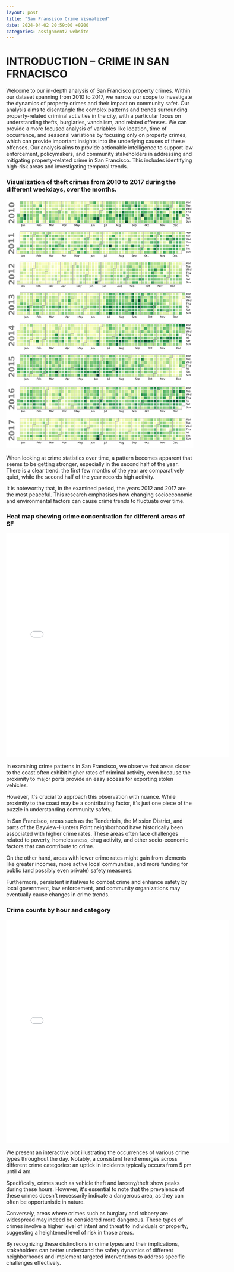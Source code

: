 ```yaml
---
layout: post
title: "San Fransisco Crime Visualized"
date: 2024-04-02 20:59:00 +0200
categories: assignment2 website
---
```


# INTRODUCTION – CRIME IN SAN FRNACISCO 

Welcome to our in-depth analysis of San Francisco property crimes.
Within our dataset spanning from 2010 to 2017, we narrow our scope to investigate the dynamics of property crimes and their impact on community safet.
Our analysis aims to disentangle the complex patterns and trends surrounding property-related criminal activities in the city, with a particular focus on understanding thefts, burglaries, vandalism, and related offenses.
We can provide a more focused analysis of variables like location, time of occurrence, and seasonal variations by focusing only on property crimes, which can provide important insights into the underlying causes of these offenses.
Our analysis aims to provide actionable intelligence to support law enforcement, policymakers, and community stakeholders in addressing and mitigating property-related crime in San Francisco.
This includes identifying high-risk areas and investigating temporal trends.

### Visualization of theft crimes from 2010 to 2017 during the different weekdays, over the months.

![Alt text](/graphs/calender.png "a title")

When looking at crime statistics over time, a pattern becomes apparent that seems to be getting stronger, especially in the second half of the year. There is a clear trend: the first few months of the year are comparatively quiet, while the second half of the year records high activity.

It is noteworthy that, in the examined period, the years 2012 and 2017 are the most peaceful.
This research emphasises how changing socioeconomic and environmental factors can cause crime trends to fluctuate over time.

### Heat map showing crime concentration for different areas of SF
<embed 
       type="text/html" 
       src="/graphs/map.html"
       width="600"
       height="600"
       >

In examining crime patterns in San Francisco, we observe that areas closer to the coast often exhibit higher rates of criminal activity, even because the proximity to major ports provide an easy access for exporting stolen vehicles.

However, it's crucial to approach this observation with nuance. While proximity to the coast may be a contributing factor, it's just one piece of the puzzle in understanding community safety.

In San Francisco, areas such as the Tenderloin, the Mission District, and parts of the Bayview-Hunters Point neighborhood have historically been associated with higher crime rates. These areas often face challenges related to poverty, homelessness, drug activity, and other socio-economic factors that can contribute to crime.

On the other hand, areas with lower crime rates might gain from elements like greater incomes, more active local communities, and more funding for public (and possibly even private) safety measures.

Furthermore, persistent initiatives to combat crime and enhance safety by local government, law enforcement, and community organizations may eventually cause changes in crime trends.
### Crime counts by hour and category
<embed 
       type="text/html" 
       src="/graphs/hour.html"
       width="600"
       height="600"
       >

We present an interactive plot illustrating the occurrences of various crime types throughout the day. Notably, a consistent trend emerges across different crime categories: an uptick in incidents typically occurs from 5 pm until 4 am.

Specifically, crimes such as vehicle theft and larceny/theft show peaks during these hours. However, it's essential to note that the prevalence of these crimes doesn't necessarily indicate a dangerous area, as they can often be opportunistic in nature.

Conversely, areas where crimes such as burglary and robbery are widespread may indeed be considered more dangerous. These types of crimes involve a higher level of intent and threat to individuals or property, suggesting a heightened level of risk in those areas.

By recognizing these distinctions in crime types and their implications, stakeholders can better understand the safety dynamics of different neighborhoods and implement targeted interventions to address specific challenges effectively.


